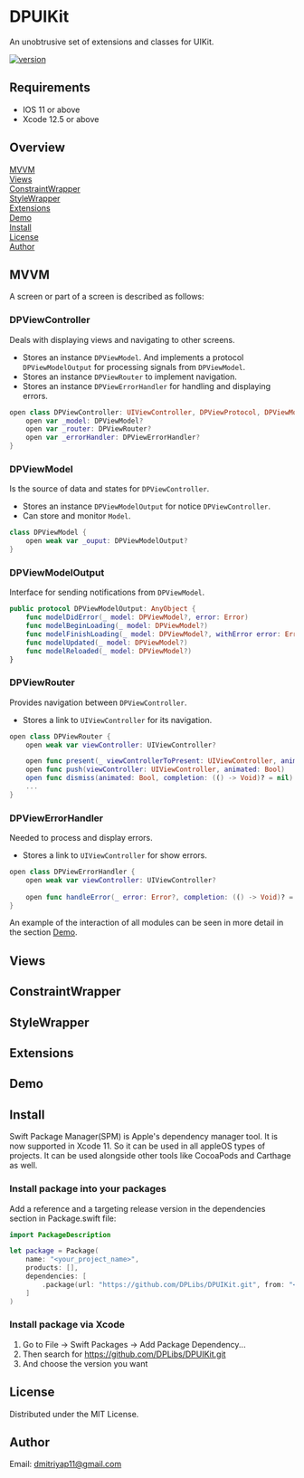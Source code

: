 # DPUIKit
An unobtrusive set of extensions and classes for UIKit.

[![version](https://img.shields.io/badge/version-2.0.0-white.svg)](https://semver.org)

## Requirements
* IOS 11 or above
* Xcode 12.5 or above

## Overview
[MVVM](#MVVM)\
[Views](#Views)\
[ConstraintWrapper](#ConstraintWrapper)\
[StyleWrapper](#StyleWrapper)\
[Extensions](#Extensions)\
[Demo](#Demo)\
[Install](#Install)\
[License](#License)\
[Author](#MVAuthorVM)

## MVVM
A screen or part of a screen is described as follows:

### DPViewController
Deals with displaying views and navigating to other screens. 
* Stores an instance `DPViewModel`. And implements a protocol `DPViewModelOutput` for processing signals from `DPViewModel`.
* Stores an instance `DPViewRouter` to implement navigation.
* Stores an instance `DPViewErrorHandler` for handling and displaying errors.

```swift
open class DPViewController: UIViewController, DPViewProtocol, DPViewModelOutput {
    open var _model: DPViewModel?
    open var _router: DPViewRouter?
    open var _errorHandler: DPViewErrorHandler?
}
```

### DPViewModel
Is the source of data and states for `DPViewController`.
* Stores an instance `DPViewModelOutput` for notice `DPViewController`.
* Сan store and monitor `Model`.

```swift
class DPViewModel {
    open weak var _ouput: DPViewModelOutput? 
}

```

### DPViewModelOutput
Interface for sending notifications from `DPViewModel`.

```swift
public protocol DPViewModelOutput: AnyObject {
    func modelDidError(_ model: DPViewModel?, error: Error)
    func modelBeginLoading(_ model: DPViewModel?)
    func modelFinishLoading(_ model: DPViewModel?, withError error: Error?)
    func modelUpdated(_ model: DPViewModel?)
    func modelReloaded(_ model: DPViewModel?)
}
```

### DPViewRouter
Provides navigation between `DPViewController`.
* Stores a link to `UIViewController` for its navigation.

```swift
open class DPViewRouter {
    open weak var viewController: UIViewController?

    open func present(_ viewControllerToPresent: UIViewController, animated flag: Bool, completion: (() -> Void)? = nil)
    open func push(viewController: UIViewController, animated: Bool)
    open func dismiss(animated: Bool, completion: (() -> Void)? = nil)
    ...
}

```

### DPViewErrorHandler
Needed to process and display errors.
* Stores a link to `UIViewController` for show errors.

```swift
open class DPViewErrorHandler {
    open weak var viewController: UIViewController?
    
    open func handleError(_ error: Error?, completion: (() -> Void)? = nil)
}

```

An example of the interaction of all modules can be seen in more detail in the section [Demo](#Demo).

## Views
## ConstraintWrapper
## StyleWrapper
## Extensions
## Demo

## Install
Swift Package Manager(SPM) is Apple's dependency manager tool. It is now supported in Xcode 11. So it can be used in all appleOS types of projects. It can be used alongside other tools like CocoaPods and Carthage as well.

### Install package into your packages
Add a reference and a targeting release version in the dependencies section in Package.swift file:

```swift
import PackageDescription

let package = Package(
    name: "<your_project_name>",
    products: [],
    dependencies: [
        .package(url: "https://github.com/DPLibs/DPUIKit.git", from: "<current_version>")
    ]
)
```

### Install package via Xcode

1. Go to File -> Swift Packages -> Add Package Dependency...
2. Then search for <https://github.com/DPLibs/DPUIKit.git>
3. And choose the version you want

## License
Distributed under the MIT License.

## Author
Email: <dmitriyap11@gmail.com>
